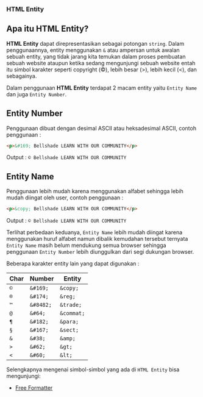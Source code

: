 ### HTML Entity

## Apa itu HTML Entity?

**HTML Entity** dapat direpresentasikan sebagai potongan `string`. Dalam penggunaannya, entity menggunakan `&` atau ampersan
untuk awalan sebuah entity, yang tidak jarang kita temukan dalam proses pembuatan sebuah website ataupun ketika sedang mengunjungi sebuah website entah itu simbol karakter seperti copyright (©), lebih besar (>), lebih kecil (<), dan sebagainya.

Dalam penggunaan **HTML Entity** terdapat 2 macam entity yaitu `Entity Name` dan juga `Entity Number`.

## Entity Number

Penggunaan dibuat dengan desimal ASCII atau heksadesimal ASCII, contoh penggunaan :

```html
<p>&#169; Bellshade LEARN WITH OUR COMMUNITY</p>
```

Output : `© Bellshade LEARN WITH OUR COMMUNITY`

## Entity Name

Penggunaan lebih mudah karena menggunakan alfabet sehingga lebih mudah diingat oleh user, contoh penggunaan :

```html
<p>&copy; Bellshade LEARN WITH OUR COMMUNITY</p>
```

Output : `© Bellshade LEARN WITH OUR COMMUNITY`

Terlihat perbedaan keduanya, `Entity Name` lebih mudah diingat karena menggunakan huruf alfabet namun dibalik kemudahan tersebut ternyata `Entity Name` masih belum mendukung semua browser sehingga penggunaan `Entity Number` lebih diunggulkan dari segi dukungan browser.


Beberapa karakter entity lain yang dapat digunakan : 

Char	|    Number    |  Entity    | 	
------|--------------|------------|
`©`	|    `&#169;`  |  `&copy;`	 |
`®`	|    `&#174;`  |  `&reg;`	 |
`™`	|    `&#8482;` |  `&trade;` |
`@`	|    `&#64;`	|  `&commat;`|
`¶`	|    `&#182;`  |  `&para;`	 |
`§`	|    `&#167;`  |  `&sect;`	 |
`&`   |    `&#38;`   |  `&amp;`   | 
`>`   |    `&#62;`   |  `&gt;`    |
`<`   |    `&#60;`   |  `&lt;`    |


Selengkapnya mengenai simbol-simbol yang ada di `HTML Entity` bisa mengunjungi:

- [Free Formatter](https://www.freeformatter.com/html-entities.html)
